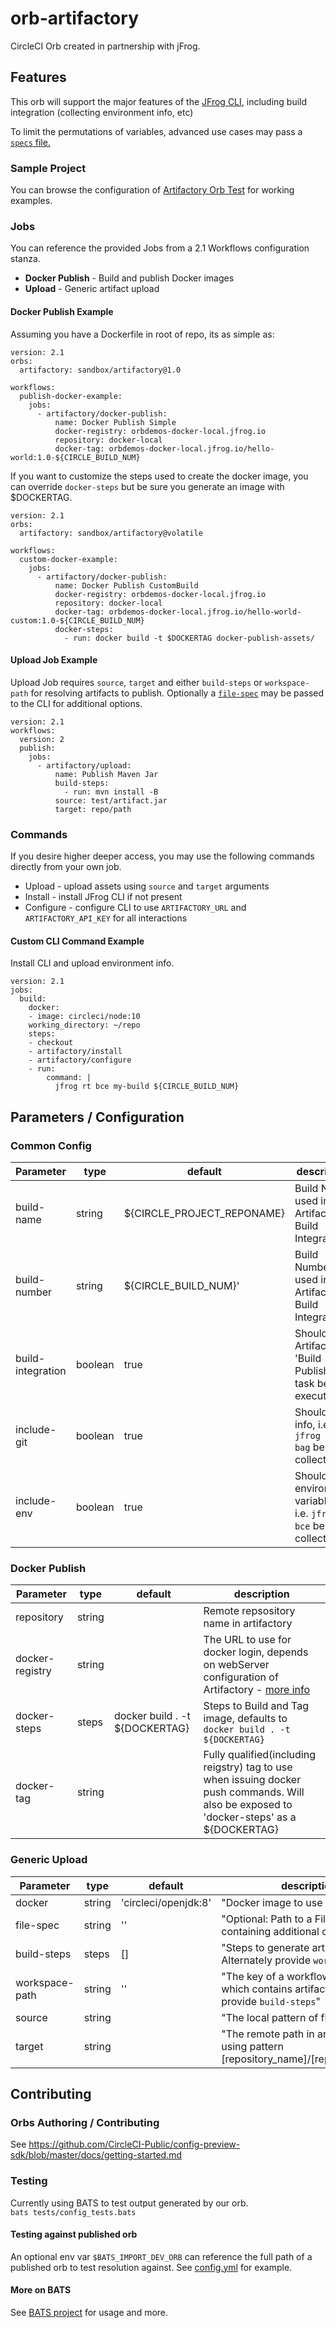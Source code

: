 # orb-artifactory

CircleCI Orb created in partnership with jFrog.

## Features

This orb will support the major features of the [JFrog CLI](https://www.jfrog.com/confluence/display/CLI/CLI+for+JFrog+Artifactory), including build integration (collecting environment info, etc)

To limit the permutations of variables, advanced use cases may pass a [`specs` file.](https://www.jfrog.com/confluence/display/CLI/CLI+for+JFrog+Artifactory#CLIforJFrogArtifactory-UsingFileSpecs)

### Sample Project
You can browse the configuration of [Artifactory Orb Test](https://github.com/eddiewebb/artifactory-orb-test/blob/smoke-test/.circleci/config.yml) for working examples.

### Jobs

You can reference the provided Jobs from a 2.1 Workflows configuration stanza. 

- **Docker Publish** - Build and publish Docker images
- **Upload** - Generic artifact upload

#### Docker Publish Example
Assuming you have a Dockerfile in root of repo, its as simple as:
```
version: 2.1
orbs:
  artifactory: sandbox/artifactory@1.0

workflows:
  publish-docker-example:
    jobs:
      - artifactory/docker-publish:
          name: Docker Publish Simple
          docker-registry: orbdemos-docker-local.jfrog.io
          repository: docker-local
          docker-tag: orbdemos-docker-local.jfrog.io/hello-world:1.0-${CIRCLE_BUILD_NUM}
```

If you want to customize the steps used to create the docker image, you can override `docker-steps` but be sure you generate an image with $DOCKERTAG.

```
version: 2.1
orbs:
  artifactory: sandbox/artifactory@volatile

workflows:
  custom-docker-example:
    jobs:
      - artifactory/docker-publish:
          name: Docker Publish CustomBuild
          docker-registry: orbdemos-docker-local.jfrog.io
          repository: docker-local
          docker-tag: orbdemos-docker-local.jfrog.io/hello-world-custom:1.0-${CIRCLE_BUILD_NUM}
          docker-steps:
            - run: docker build -t $DOCKERTAG docker-publish-assets/
```


#### Upload Job Example

Upload Job requires `source`, `target` and either `build-steps` or `workspace-path` for resolving artifacts to publish.  Optionally a [`file-spec`](https://www.jfrog.com/confluence/display/RTF/Using+File+Specs) may be passed to the CLI for additional options.
```
version: 2.1
workflows:
  version: 2
  publish:
    jobs:
      - artifactory/upload:
          name: Publish Maven Jar
          build-steps:
            - run: mvn install -B
          source: test/artifact.jar
          target: repo/path
```


### Commands
If you desire higher deeper access, you may use the following commands directly from your own job.

- Upload - upload assets using `source` and `target` arguments
- Install - install JFrog CLI if not present
- Configure - configure CLI to use `ARTIFACTORY_URL` and `ARTIFACTORY_API_KEY` for all interactions

#### Custom CLI Command Example
Install CLI and upload environment info.
```
version: 2.1
jobs:
  build:
    docker:
    - image: circleci/node:10
    working_directory: ~/repo
    steps:
    - checkout
    - artifactory/install
    - artifactory/configure
    - run:
        command: |
          jfrog rt bce my-build ${CIRCLE_BUILD_NUM}
```

## Parameters / Configuration

### Common Config
| Parameter         | type    | default  |     description |
|------------------|--------|-------------|----------------|
| build-name        | string  | ${CIRCLE_PROJECT_REPONAME}  | Build Name used in Artifactory Build Integration |
| build-number      | string  | ${CIRCLE_BUILD_NUM}'  | Build Number used in Artifactory Build Integration |
| build-integration | boolean | true |   Should Artifactory 'Build Publish' task be executed |       
| include-git       | boolean | true |   Should git info, i.e. `jfrog rt bag`  be collected |       
| include-env       | boolean | true |   Should environment variables, i.e. `jfrog rt bce` be collected      |

### Docker Publish

| Parameter         | type    | default  |     description |
|------------------|--------|-------------|----------------|
| repository        | string  |     | Remote repsository name in artifactory | 
| docker-registry   | string  |   | The URL to use for docker login, depends on webServer configuration of Artifactory - [more info](https://www.jfrog.com/confluence/display/RTF/Getting+Started+with+Artifactory+as+a+Docker+Registry) |
| docker-steps      | steps   | docker build . -t ${DOCKERTAG}    | Steps to Build and Tag image, defaults to `docker build . -t ${DOCKERTAG}` |
| docker-tag        | string  |    | Fully qualified(including reigstry) tag to use when issuing docker push commands.   Will also be exposed to 'docker-steps' as a ${DOCKERTAG} |

### Generic Upload

| Parameter        | type    | default    |    description |
|------------------|--------|-------------|----------------|
| docker | string |  'circleci/openjdk:8' | "Docker image to use for build" |
| file-spec | string |  '' | "Optional: Path to a File Spec containing additional configuration" |
| build-steps | steps |  [] | "Steps to generate artifacts. Alternately provide `workspace-path`" |
| workspace-path | string |  '' | "The key of a workflow workspace which contains artifact. Alternately provide `build-steps`" |
| source | string |  | "The local pattern of files to upload" |
| target | string |  | "The remote path in artifactory, using pattern [repository_name]/[repository_path]" |




## Contributing

### Orbs Authoring / Contributing
See https://github.com/CircleCI-Public/config-preview-sdk/blob/master/docs/getting-started.md


### Testing
Currently using BATS to test output generated by our orb.  
`bats tests/config_tests.bats`

#### Testing against published orb
An optional env var `$BATS_IMPORT_DEV_ORB` can reference the full path of a published orb to test resolution against.  See [config.yml](.circleci/config.yml) for example.

#### More on BATS
See [BATS project](https://github.com/bats-core/bats-core) for usage and more.
